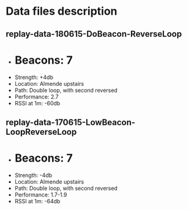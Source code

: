 # Data files description

## replay-data-180615-DoBeacon-ReverseLoop

* # Beacons: 7
* Strength: +4db
* Location: Almende upstairs
* Path: Double loop, with second reversed
* Performance: 2.7
* RSSI at 1m: -60db

## replay-data-170615-LowBeacon-LoopReverseLoop

* # Beacons: 7
* Strength: -4db
* Location: Almende upstairs
* Path: Double loop, with second reversed
* Performance: 1.7-1.9
* RSSI at 1m: -64db
